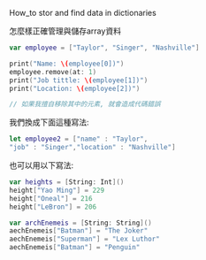  How_to stor and find data in dictionaries

 怎麼樣正確管理與儲存array資料

 ``` Swift
 var employee = ["Taylor", "Singer", "Nashville"]

 print("Name: \(employee[0])")
 employee.remove(at: 1)
 print("Job tittle: \(employee[1])")
 print("Location: \(employee[2])")

 // 如果我擅自移除其中的元素, 就會造成代碼錯誤
 ```

我們換成下面這種寫法:

``` Swift
let employee2 = ["name" : "Taylor",
"job" : "Singer","location" : "Nashville"]
```

也可以用以下寫法:

``` Swift
var heights = [String: Int]()
height["Yao Ming"] = 229
height["Oneal"] = 216 
height["LeBron"] = 206

var archEnemeis = [String: String]()
aechEnemeis["Batman"] = "The Joker"
aechEnemeis["Superman"] = "Lex Luthor"
aechEnemeis["Batman"] = "Penguin"
```